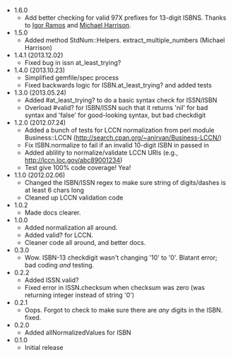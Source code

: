 * 1.6.0
  * Add better checking for valid 97X prefixes for 13-digit ISBNS. Thanks to [Igor Ramos](https://github.com/igorframos)
  and [Michael Harrison](https://github.com/michael-harrison).
* 1.5.0
  * Added method StdNum::Helpers. extract_multiple_numbers (Michael Harrison)
* 1.4.1 (2013.12.02)
  * Fixed bug in issn at_least_trying?
* 1.4.0 (2013.10.23)
  * Simplified gemfile/spec process
  * Fixed backwards logic for ISBN.at_least_trying? and added tests
* 1.3.0 (2013.05.24)
  * Added #at_least_trying? to do a basic syntax check for ISSN/ISBN
  * Overload #valid? for ISBN/ISSN such that it returns 'nil' for bad syntax and
    'false' for good-looking syntax, but bad checkdigit
* 1.2.0 (2012.07.24)
  * Added a bunch of tests for LCCN normalization from perl module Business::LCCN
    (http://search.cpan.org/~anirvan/Business-LCCN/)
  * Fix ISBN.normalize to fail if an invalid 10-digit ISBN in passed in
  * Added ablility to normalize/validate LCCN URIs (e.g., http://lccn.loc.gov/abc89001234)
  * Test give 100% code coverage! Yea!
* 1.1.0 (2012.02.06)
  * Changed the ISBN/ISSN regex to make sure string of digits/dashes is at least 6 chars long
  * Cleaned up LCCN validation code
* 1.0.2
  * Made docs clearer.
* 1.0.0
  * Added normalization all around.
  * Added valid? for LCCN.
  * Cleaner code all around, and better docs.
* 0.3.0
  * Wow. ISBN-13 checkdigit wasn't changing '10' to '0'. Blatant error; bad coding *and* testing.
* 0.2.2
  * Added ISSN.valid?
  * Fixed error in ISSN.checksum when checksum was zero (was returning integer instead of string '0')
* 0.2.1
  * Oops. Forgot to check to make sure there are *any* digits in the ISBN. fixed.
* 0.2.0
  * Added allNormalizedValues for ISBN
* 0.1.0
  * Initial release
